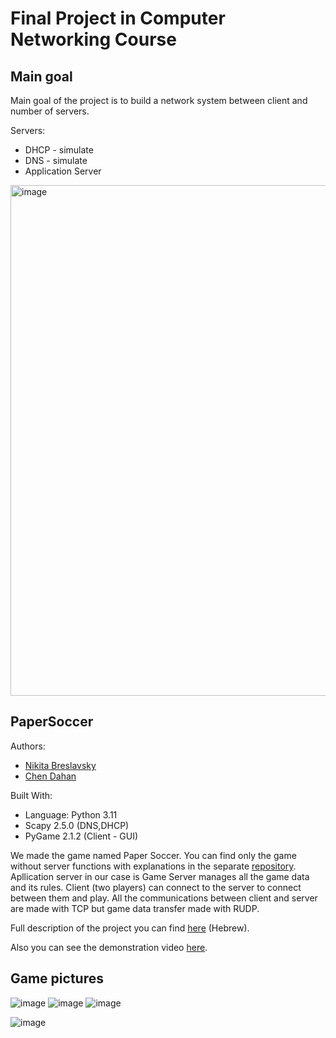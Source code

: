 # Final Project in Computer Networking Course

## Main goal

Main goal of the project is to build a network system between client and number of servers.

Servers:
  * DHCP - simulate
  * DNS - simulate
  * Application Server
  
  
<img width="817" alt="image" src="https://user-images.githubusercontent.com/70432147/224736003-edd70843-f005-40c7-8822-5aad167492c6.png">

## PaperSoccer

Authors:

* [Nikita Breslavsky](https://github.com/NickBres)
* [Chen Dahan](https://github.com/ChenDahan13)


Built With:
* Language: Python 3.11
* Scapy 2.5.0 (DNS,DHCP)
* PyGame 2.1.2 (Client - GUI)

We made the game named Paper Soccer. You can find only the game without server functions with explanations in the separate [repository](https://github.com/NickBres/PaperSoccer).
Apllication server in our case is Game Server manages all the game data and its rules. Client (two players) can connect to the server to connect between them and play. All the communications between client and server are made with TCP but game data transfer made with RUDP.

Full description of the project you can find [here](https://github.com/NickBres/Project/blob/master/readme.pdf) (Hebrew).

Also you can see the demonstration video [here](https://youtu.be/lagbQ4JMk3g).

## Game pictures

![image](https://user-images.githubusercontent.com/70432147/224742703-a77eb6c6-7ba8-41dd-9c37-dbbf72382e7c.png)
![image](https://user-images.githubusercontent.com/70432147/224742726-7295e49c-227c-408e-95af-1e03766e7f69.png)
![image](https://user-images.githubusercontent.com/70432147/224742767-5daeef20-a06c-4e86-b202-acf6a8e8e6c1.png)






















![image](https://github.com/NickBres/Project/blob/master/graphics/barak.png)


